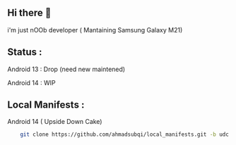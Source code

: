 Hi there 👋
---------
i'm just nOOb developer ( Mantaining Samsung Galaxy M21)

Status :
--------
Android 13 : Drop (need new maintened)

Android 14 : WIP

Local Manifests :
---------
Android 14 ( Upside Down Cake)
```bash
    git clone https://github.com/ahmadsubqi/local_manifests.git -b udc .repo/local_manifests

